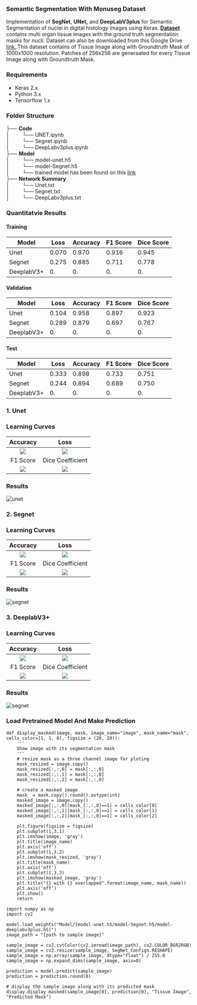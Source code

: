 ### Semantic Segmentation With Monuseg Dataset
Implementation of **SegNet**, **UNet,** and **DeepLabV3plus** for Semantic Segmentation of nuclei in digital histology images using Keras. [**Dataset**](https://monuseg.grand-challenge.org/Data/) contains multi organ tissue images with the ground truth segmentation masks for nucli. Dataset can also be downloaded from this Google Drive [link.](https://drive.google.com/open?id=1jeenIeQpt3F1jNeHDelFaVKrnwyk5ewP).This dataset contains of Tissue Image along with Groundtruth Mask of 1000x1000 resolution. Patches of 256x256 are generaated for every Tissue Image along with Groundtruth Mask.
### Requirements
* Keras 2.x
* Python 3.x
* Tensorflow 1.x
### Folder Structure
├── __Code__     
│ &nbsp;&nbsp;&nbsp;&nbsp;&nbsp;&nbsp;&nbsp;&nbsp;└── UNET.ipynb  
│ &nbsp;&nbsp;&nbsp;&nbsp;&nbsp;&nbsp;&nbsp;&nbsp;└── Segnet.ipynb    
│ &nbsp;&nbsp;&nbsp;&nbsp;&nbsp;&nbsp;&nbsp;&nbsp;└── DeepLabv3plus.ipynb    
├── __Model__    
│ &nbsp;&nbsp;&nbsp;&nbsp;&nbsp;&nbsp;&nbsp;&nbsp;└── model-unet.h5  
│ &nbsp;&nbsp;&nbsp;&nbsp;&nbsp;&nbsp;&nbsp;&nbsp;└── model-Segnet.h5  
│ &nbsp;&nbsp;&nbsp;&nbsp;&nbsp;&nbsp;&nbsp;&nbsp;└── trained model has been found on this [link](https://drive.google.com/open?id=1FI45nZ8fudmkOO9InqkVpE7x6QVC1Rxh)  
├── __Network Summary__   
│ &nbsp;&nbsp;&nbsp;&nbsp;&nbsp;&nbsp;&nbsp;&nbsp;└── Unet.txt  
│ &nbsp;&nbsp;&nbsp;&nbsp;&nbsp;&nbsp;&nbsp;&nbsp;└── Segnet.txt    
│ &nbsp;&nbsp;&nbsp;&nbsp;&nbsp;&nbsp;&nbsp;&nbsp;└── DeepLabv3plus.txt    
### Quantitatvie Results
#### Training
| Model | Loss | Accuracy | F1 Score | Dice Score |
| ----- | ---- | ---- | ---- | ---- |
| Unet | 0.070 | 0.970 | 0.916 | 0.945 
| Segnet | 0.275 | 0.885 | 0.711 | 0.778 
| DeeplabV3+ | 0. | 0. | 0. | 0.  
#### Validation
| Model | Loss | Accuracy | F1 Score | Dice Score |
| ----- | ---- | ---- | ---- | ---- |
| Unet | 0.104 | 0.958 | 0.897 | 0.923 
| Segnet | 0.289 | 0.879 | 0.697 | 0.767 
| DeeplabV3+ | 0. | 0. | 0. | 0.  
#### Test
| Model | Loss | Accuracy | F1 Score | Dice Score |
| ----- | ---- | ---- | ---- | ---- |
| Unet | 0.333 | 0.898 | 0.733 | 0.751 
| Segnet | 0.244 | 0.894 | 0.689 | 0.750 
| DeeplabV3+ | 0. | 0. | 0. | 0.  
### 1. Unet
### Learning Curves
Accuracy             |  Loss
:-------------------------:|:-------------------------:
![](Learning/Unet/unet_accuracy.png)  |  ![](Learning/Unet/unet_loss.png)
F1 Score             |  Dice Coefficient
![](Learning/Unet/unet_f1.png)  |  ![](Learning/Unet/unet_dice_coefficient.png)
### Results
![unet](Results/Unet.png)
### 2. Segnet
### Learning Curves
Accuracy             |  Loss
:-------------------------:|:-------------------------:
![](Learning/Segnet/segnet_accuracy.png)  |  ![](Learning/Segnet/segnet_loss.png)
F1 Score             |  Dice Coefficient
![](Learning/Segnet/segnet_f1.png)  |  ![](Learning/Segnet/segnet_dice_coefficient.png)
### Results
![segnet](Results/Segnet.png)
### 3. DeeplabV3+
### Learning Curves
Accuracy             |  Loss
:-------------------------:|:-------------------------:
![](Learning/Deeplabv3/deeplabv3_accuracy.png)  |  ![](Learning/Deeplabv3/deeplabv3_loss.png)
F1 Score             |  Dice Coefficient
![](Learning/Deeplabv3/deeplabv3_f1.png)  |  ![](Learning/Deeplabv3/deeplabv3_dice_coefficient.png)
### Results
![segnet](Results/Deeplabv3.png)
### Load Pretrained Model And Make Prediction
```
def display_masked(image, mask, image_name="image", mask_name="mask", cells_color=[1, 1, 0], figsize = (20, 20)):
    '''
    Show image with its segmentation mask
    '''
    # resize mask as a three channel image for ploting
    mask_resized = image.copy()
    mask_resized[:,:,0] = mask[:,:,0]
    mask_resized[:,:,1] = mask[:,:,0]
    mask_resized[:,:,2] = mask[:,:,0]

    # create a masked image
    mask_ = mask.copy().round().astype(int)
    masked_image = image.copy()
    masked_image[:,:,0][mask_[:,:,0]==1] = cells_color[0]
    masked_image[:,:,1][mask_[:,:,0]==1] = cells_color[1]
    masked_image[:,:,2][mask_[:,:,0]==1] = cells_color[2]

    plt.figure(figsize = figsize)
    plt.subplot(1,3,1)
    plt.imshow(image, 'gray')
    plt.title(image_name)
    plt.axis('off')
    plt.subplot(1,3,2)
    plt.imshow(mask_resized, 'gray')
    plt.title(mask_name)
    plt.axis('off')
    plt.subplot(1,3,3)
    plt.imshow(masked_image, 'gray')
    plt.title("{} with {} overlapped".format(image_name, mask_name))
    plt.axis('off')
    plt.show()
    return

import numpy as np
import cv2

model.load_weights("Model/[model-unet.h5/model-Segnet.h5/model-deeplabv3plus.h5]")
image_path = "[path to sample image]"

sample_image = cv2.cvtColor(cv2.imread(image_path), cv2.COLOR_BGR2RGB)
sample_image = cv2.resize(sample_image, SegNet_Configs.RESHAPE)
sample_image = np.array(sample_image, dtype="float") / 255.0
sample_image = np.expand_dims(sample_image, axis=0)

prediction = model.predict(sample_image)
prediction = prediction.round(0)

# display the sample image along with its predicted mask
display.display_masked(sample_image[0], prediction[0], "Tissue Image", "Predicted Mask")
```
